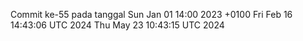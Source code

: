 Commit ke-55 pada tanggal Sun Jan 01 14:00 2023 +0100
Fri Feb 16 14:43:06 UTC 2024
Thu May 23 10:43:15 UTC 2024
